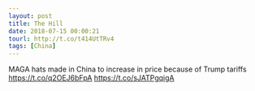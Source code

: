 ```yaml
---
layout: post
title: The Hill
date: 2018-07-15 00:00:21
tourl: http://t.co/t414UtTRv4
tags: [China]
---
```

MAGA hats made in China to increase in price because of Trump tariffs https://t.co/q2OEJ6bFpA https://t.co/sJATPgqigA